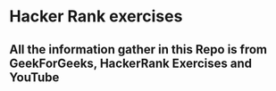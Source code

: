 # Hacker Rank exercises 

## All the information gather in this Repo is from GeekForGeeks, HackerRank Exercises and YouTube